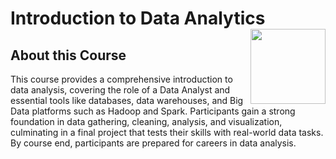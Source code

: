 # Introduction to Data Analytics <img src="https://raw.githubusercontent.com/roshangrewal/IBM-Data-Science-Professional-Certification/master/IBM-Banner.png" align="right" width="120" />

## About this Course
This course provides a comprehensive introduction to data analysis, covering the role of a Data Analyst and essential tools like databases, data warehouses, and Big Data platforms such as Hadoop and Spark. Participants gain a strong foundation in data gathering, cleaning, analysis, and visualization, culminating in a final project that tests their skills with real-world data tasks. By course end, participants are prepared for careers in data analysis.
